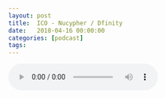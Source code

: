 ```yaml
---
layout: post
title:  ICO - Nucypher / Dfinity
date:   2018-04-16 00:00:00
categories: [podcast]
tags:
---
```

<audio src='http://feeds.soundcloud.com/stream/431322954-la-bulle-crypto-ico-nucypher-dfinity.mp3' autoplay='false' controls='true' />

ICO - Nucypher / Dfnity
Dfinity: https://dfinity.org/
Nucypher: https://www.nucypher.com/

Des questions à propos de l’épisode ? On a dit une bêtise ? Envie de partager et d’échanger ?
Rejoins nous sur notre Discord (discord.gg/TY2S8) communauté Telegram (t.me/joinchat/BPCby0LDFPYTUhYNDlILVg) ou par Twitter @labullecrypto.

Rejoignez nous au Salon de la Crypto, le 12 Mai à Montréal !
www.eventbrite.ca/e/salon-de-la-cr…kets-43198477810

Newsletter: Ta dose crypto
medium.com/r/?url=http%3A%2F%2Feepurl.com%2FdkBqXv

Youtube goo.gl/X4q3gt
Twitter twitter.com/labullecrypto 
RSS feeds.feedburner.com/labullecrypto
Telegram t.me/joinchat/BPCby0LDFPYTUhYNDlILVg
Soundcloud @la-bulle-crypto
iTunes itunes.apple.com/fr/podcast/la-bulle/id1281121446
Discord discord.gg/kXQM7NY

Soutenez le podcast:
BTC: 1F8mSBpdVSYbW7S5w5zaFRtPkJGAjneFVN
LTC: LgKsmiwozmhH4XixzP9iUzHR3DBGtCuo7F
ETH (et autres tokens): 0xe390d66441D0144fd54bd82Bff96B94E7620196f

Intro/outro music: Cash Rules by Ari de Niro is licensed under a Attribution-NonCommercial 3.0 International License.

La Bulle Crypto est un podcast d'information à propos de l’univers des crypto monnaies. Toutes les information fournies durant cet épisode NE SONT PAS À PRENDRE COMME DES CONSEILS D’INVESTISSEMENT. La Bulle Crypto ne fournit pas de conseils d'investissement.

